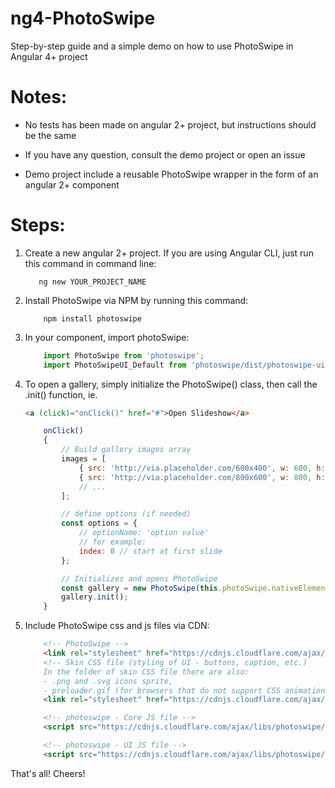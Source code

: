 # ng4-PhotoSwipe
Step-by-step guide and a simple demo on how to use PhotoSwipe in Angular 4+ project

# Notes:

*   No tests has been made on angular 2+ project, but instructions should be the same

*   If you have any question, consult the demo project or open an issue

*   Demo project include a reusable PhotoSwipe wrapper in the form of an angular 2+ component


# Steps:

1.   Create a new angular 2+ project. If you are using Angular CLI, just run this command in command line:

            ng new YOUR_PROJECT_NAME

2.  Install PhotoSwipe via NPM by running this command:

            npm install photoswipe

3.  In your component, import photoSwipe:

    ```javascript
        import PhotoSwipe from 'photoswipe';
        import PhotoSwipeUI_Default from 'photoswipe/dist/photoswipe-ui-default';
    ```

4.  To open a gallery, simply initialize the PhotoSwipe() class, then call the .init() function, ie.

    ```html
    <a (click)="onClick()" href="#">Open Slideshow</a>
    ```

    ```javascript
        onClick()
        {
            // Build gallery images array
            images = [
                { src: 'http://via.placeholder.com/600x400', w: 600, h: 400 },
                { src: 'http://via.placeholder.com/800x600', w: 800, h: 600 },
                // ...
            ];

            // define options (if needed)
            const options = {
                // optionName: 'option value'
                // for example:
                index: 0 // start at first slide
            };

            // Initializes and opens PhotoSwipe
            const gallery = new PhotoSwipe(this.photoSwipe.nativeElement, PhotoSwipeUI_Default, images, options);
            gallery.init();
        }
    ```

5.  Include PhotoSwipe css and js files via CDN:

    ```html
        <!-- PhotoSwipe -->
        <link rel="stylesheet" href="https://cdnjs.cloudflare.com/ajax/libs/photoswipe/4.1.2/photoswipe.min.css" />
        <!-- Skin CSS file (styling of UI - buttons, caption, etc.)
        In the folder of skin CSS file there are also:
        - .png and .svg icons sprite,
        - preloader.gif (for browsers that do not support CSS animations) -->
        <link rel="stylesheet" href="https://cdnjs.cloudflare.com/ajax/libs/photoswipe/4.1.2/default-skin/default-skin.css" />

        <!-- photoswipe - Core JS file -->
        <script src="https://cdnjs.cloudflare.com/ajax/libs/photoswipe/4.1.2/photoswipe.min.js"></script>

        <!-- photoswipe - UI JS file -->
        <script src="https://cdnjs.cloudflare.com/ajax/libs/photoswipe/4.1.2/photoswipe-ui-default.min.js"></script>
    ```

That's all!
Cheers!